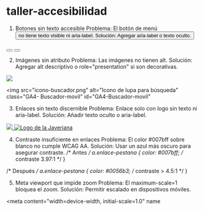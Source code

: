 # taller-accesibilidad
1. Botones sin texto accesible
 Problema: El botón de menú <button> no tiene texto visible ni aria-label.
Solución: Agregar aria-label o texto oculto.
<!--  Antes -->
<button type="button" class="navbar-toggler" id="GA4-abrir">
  <i class="fas fa-bars" id="GA4-abrir-btn"></i>
</button>

<!--  Después -->
<button type="button" class="navbar-toggler" id="GA4-abrir" aria-label="Abrir menú de navegación">
  <i class="fas fa-bars" aria-hidden="true"></i>
</button>

2. Imágenes sin atributo 
 Problema: Las imágenes no tienen alt.
 Solución: Agregar alt descriptivo o role="presentation" si son decorativas.
<!--  Antes -->
<img src="icono-buscador.png" class="GA4-Buscador-movil" id="GA4-Buscador-movil">

<!--  Después -->
<img src="icono-buscador.png" alt="Icono de lupa para búsqueda" class="GA4- Buscador-movil" id="GA4-Buscador-movil"


3. Enlaces sin texto discernible
Problema: Enlace solo con logo sin texto ni aria-label.
Solución: Añadir texto oculto o aria-label.
<!--  Antes -->
<a href="https://www.javeriana.edu.co/hoy-en-la-javeriana/" id="GA4-clic-logo-HEJ">
  <img src="logo.png">
</a>

<!--  Después -->
<a href="https://www.javeriana.edu.co/hoy-en-la-javeriana/" id="GA4-clic-logo-HEJ" aria-label="Hoy en la Javeriana">
  <img src="logo.png" alt="Logo de la Javeriana">
</a>



4. Contraste insuficiente en enlaces
Problema: El color #007bff sobre blanco no cumple WCAG AA.
Solución: Usar un azul más oscuro para asegurar contraste.
/*  Antes */
a.enlace-pestana {
  color: #007bff; /* contraste 3.97:1 */
}

/*  Después */
a.enlace-pestana {
  color: #0056b3; /* contraste > 4.5:1 */
}


5. Meta viewport que impide zoom
Problema: El maximum-scale=1 bloquea el zoom.
Solución: Permitir escalado en dispositivos móviles.
<!--  Antes -->
<meta content="initial-scale=1.0, width=device-width, maximum-scale=1" name="viewport">

<!--  Después -->
<meta content="width=device-width, initial-scale=1.0" name
